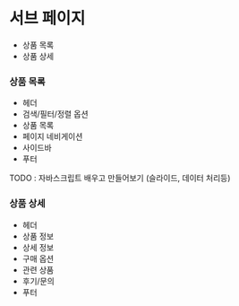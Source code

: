 # 서브 페이지
- 상품 목록
- 상품 상세


### 상품 목록
- 헤더
- 검색/필터/정렬 옵션
- 상품 목록
- 페이지 네비게이션
- 사이드바
- 푸터



TODO : 자바스크립트 배우고 만들어보기 (슬라이드, 데이터 처리등)
### 상품 상세
- 헤더
- 상품 정보
- 상세 정보
- 구매 옵션
- 관련 상품
- 후기/문의
- 푸터






